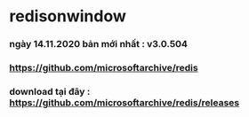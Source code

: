 # redisonwindow
### ngày 14.11.2020 bản mới nhất : v3.0.504
### https://github.com/microsoftarchive/redis
### download tại đây : https://github.com/microsoftarchive/redis/releases

